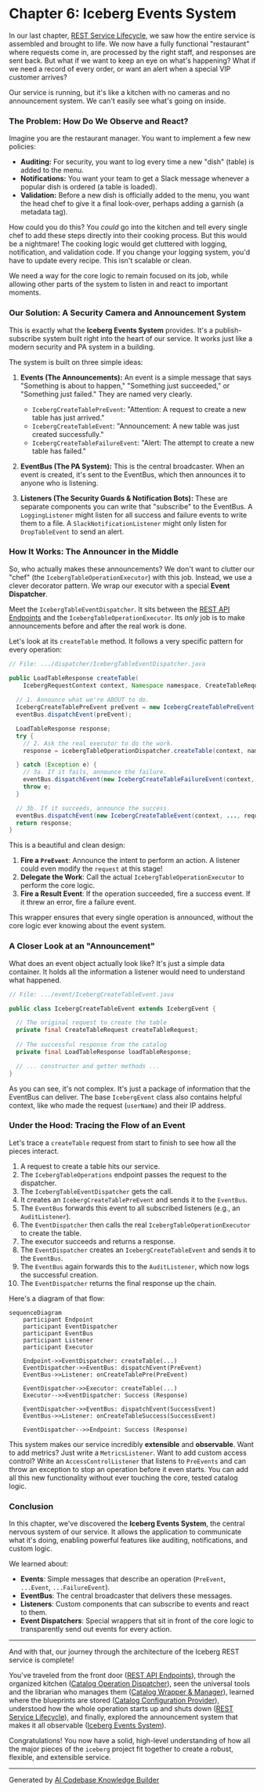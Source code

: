 # Chapter 6: Iceberg Events System

In our last chapter, [REST Service Lifecycle](05_rest_service_lifecycle_.md), we saw how the entire service is assembled and brought to life. We now have a fully functional "restaurant" where requests come in, are processed by the right staff, and responses are sent back. But what if we want to keep an eye on what's happening? What if we need a record of every order, or want an alert when a special VIP customer arrives?

Our service is running, but it's like a kitchen with no cameras and no announcement system. We can't easily see what's going on inside.

### The Problem: How Do We Observe and React?

Imagine you are the restaurant manager. You want to implement a few new policies:
*   **Auditing:** For security, you want to log every time a new "dish" (table) is added to the menu.
*   **Notifications:** You want your team to get a Slack message whenever a popular dish is ordered (a table is loaded).
*   **Validation:** Before a new dish is officially added to the menu, you want the head chef to give it a final look-over, perhaps adding a garnish (a metadata tag).

How could you do this? You *could* go into the kitchen and tell every single chef to add these steps directly into their cooking process. But this would be a nightmare! The cooking logic would get cluttered with logging, notification, and validation code. If you change your logging system, you'd have to update every recipe. This isn't scalable or clean.

We need a way for the core logic to remain focused on its job, while allowing other parts of the system to listen in and react to important moments.

### Our Solution: A Security Camera and Announcement System

This is exactly what the **Iceberg Events System** provides. It's a publish-subscribe system built right into the heart of our service. It works just like a modern security and PA system in a building.

The system is built on three simple ideas:

1.  **Events (The Announcements):** An event is a simple message that says "Something is about to happen," "Something just succeeded," or "Something just failed." They are named very clearly.
    *   `IcebergCreateTablePreEvent`: "Attention: A request to create a new table has just arrived."
    *   `IcebergCreateTableEvent`: "Announcement: A new table was just created successfully."
    *   `IcebergCreateTableFailureEvent`: "Alert: The attempt to create a new table has failed."

2.  **EventBus (The PA System):** This is the central broadcaster. When an event is created, it's sent to the EventBus, which then announces it to anyone who is listening.

3.  **Listeners (The Security Guards & Notification Bots):** These are separate components you can write that "subscribe" to the EventBus. A `LoggingListener` might listen for all success and failure events to write them to a file. A `SlackNotificationListener` might only listen for `DropTableEvent` to send an alert.

### How It Works: The Announcer in the Middle

So, who actually makes these announcements? We don't want to clutter our "chef" (the `IcebergTableOperationExecutor`) with this job. Instead, we use a clever decorator pattern. We wrap our executor with a special **Event Dispatcher**.

Meet the `IcebergTableEventDispatcher`. It sits between the [REST API Endpoints](01_rest_api_endpoints_.md) and the `IcebergTableOperationExecutor`. Its *only* job is to make announcements before and after the real work is done.

Let's look at its `createTable` method. It follows a very specific pattern for every operation:

```java
// File: .../dispatcher/IcebergTableEventDispatcher.java

public LoadTableResponse createTable(
    IcebergRequestContext context, Namespace namespace, CreateTableRequest request) {
  
  // 1. Announce what we're ABOUT to do.
  IcebergCreateTablePreEvent preEvent = new IcebergCreateTablePreEvent(context, ..., request);
  eventBus.dispatchEvent(preEvent);

  LoadTableResponse response;
  try {
    // 2. Ask the real executor to do the work.
    response = icebergTableOperationDispatcher.createTable(context, namespace, request);

  } catch (Exception e) {
    // 3a. If it fails, announce the failure.
    eventBus.dispatchEvent(new IcebergCreateTableFailureEvent(context, ..., request, e));
    throw e;
  }

  // 3b. If it succeeds, announce the success.
  eventBus.dispatchEvent(new IcebergCreateTableEvent(context, ..., request, response));
  return response;
}
```
This is a beautiful and clean design:
1.  **Fire a `PreEvent`**: Announce the intent to perform an action. A listener could even modify the `request` at this stage!
2.  **Delegate the Work**: Call the actual `IcebergTableOperationExecutor` to perform the core logic.
3.  **Fire a Result Event**: If the operation succeeded, fire a success event. If it threw an error, fire a failure event.

This wrapper ensures that every single operation is announced, without the core logic ever knowing about the event system.

### A Closer Look at an "Announcement"

What does an event object actually look like? It's just a simple data container. It holds all the information a listener would need to understand what happened.

```java
// File: .../event/IcebergCreateTableEvent.java

public class IcebergCreateTableEvent extends IcebergEvent {

  // The original request to create the table
  private final CreateTableRequest createTableRequest;
  
  // The successful response from the catalog
  private final LoadTableResponse loadTableResponse;

  // ... constructor and getter methods ...
}
```
As you can see, it's not complex. It's just a package of information that the EventBus can deliver. The base `IcebergEvent` class also contains helpful context, like who made the request (`userName`) and their IP address.

### Under the Hood: Tracing the Flow of an Event

Let's trace a `createTable` request from start to finish to see how all the pieces interact.

1.  A request to create a table hits our service.
2.  The `IcebergTableOperations` endpoint passes the request to the dispatcher.
3.  The `IcebergTableEventDispatcher` gets the call.
4.  It creates an `IcebergCreateTablePreEvent` and sends it to the `EventBus`.
5.  The `EventBus` forwards this event to all subscribed listeners (e.g., an `AuditListener`).
6.  The `EventDispatcher` then calls the real `IcebergTableOperationExecutor` to create the table.
7.  The executor succeeds and returns a response.
8.  The `EventDispatcher` creates an `IcebergCreateTableEvent` and sends it to the `EventBus`.
9.  The `EventBus` again forwards this to the `AuditListener`, which now logs the successful creation.
10. The `EventDispatcher` returns the final response up the chain.

Here's a diagram of that flow:

```mermaid
sequenceDiagram
    participant Endpoint
    participant EventDispatcher
    participant EventBus
    participant Listener
    participant Executor

    Endpoint->>EventDispatcher: createTable(...)
    EventDispatcher->>EventBus: dispatchEvent(PreEvent)
    EventBus->>Listener: onCreateTablePre(PreEvent)

    EventDispatcher->>Executor: createTable(...)
    Executor-->>EventDispatcher: Success (Response)

    EventDispatcher->>EventBus: dispatchEvent(SuccessEvent)
    EventBus->>Listener: onCreateTableSuccess(SuccessEvent)
    
    EventDispatcher-->>Endpoint: Success (Response)
```

This system makes our service incredibly **extensible** and **observable**. Want to add metrics? Just write a `MetricsListener`. Want to add custom access control? Write an `AccessControlListener` that listens to `PreEvents` and can throw an exception to stop an operation before it even starts. You can add all this new functionality without ever touching the core, tested catalog logic.

### Conclusion

In this chapter, we've discovered the **Iceberg Events System**, the central nervous system of our service. It allows the application to communicate what it's doing, enabling powerful features like auditing, notifications, and custom logic.

We learned about:
*   **Events**: Simple messages that describe an operation (`PreEvent`, `...Event`, `...FailureEvent`).
*   **EventBus**: The central broadcaster that delivers these messages.
*   **Listeners**: Custom components that can subscribe to events and react to them.
*   **Event Dispatchers**: Special wrappers that sit in front of the core logic to transparently send out events for every action.

---

And with that, our journey through the architecture of the Iceberg REST service is complete!

You've traveled from the front door ([REST API Endpoints](01_rest_api_endpoints_.md)), through the organized kitchen ([Catalog Operation Dispatcher](02_catalog_operation_dispatcher_.md)), seen the universal tools and the librarian who manages them ([Catalog Wrapper & Manager](03_catalog_wrapper___manager_.md)), learned where the blueprints are stored ([Catalog Configuration Provider](04_catalog_configuration_provider_.md)), understood how the whole operation starts up and shuts down ([REST Service Lifecycle](05_rest_service_lifecycle_.md)), and finally, explored the announcement system that makes it all observable ([Iceberg Events System](06_iceberg_events_system_.md)).

Congratulations! You now have a solid, high-level understanding of how all the major pieces of the `iceberg` project fit together to create a robust, flexible, and extensible service.

---

Generated by [AI Codebase Knowledge Builder](https://github.com/The-Pocket/Tutorial-Codebase-Knowledge)